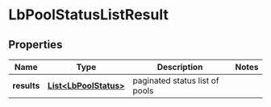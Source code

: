 # LbPoolStatusListResult

## Properties
Name | Type | Description | Notes
------------ | ------------- | ------------- | -------------
**results** | [**List&lt;LbPoolStatus&gt;**](LbPoolStatus.md) | paginated status list of pools | 
